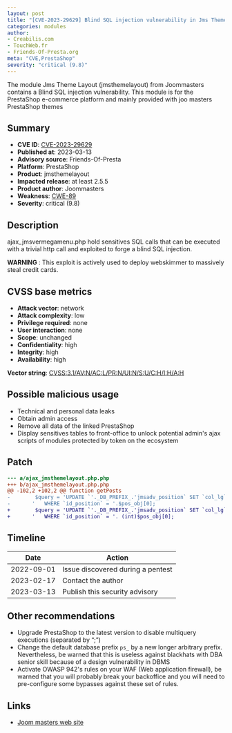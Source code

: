 ```yaml
---
layout: post
title: "[CVE-2023-29629] Blind SQL injection vulnerability in Jms Theme Layout (jmsthemelayout) PrestaShop module"
categories: modules
author:
- Creabilis.com
- TouchWeb.fr
- Friends-Of-Presta.org
meta: "CVE,PrestaShop"
severity: "critical (9.8)"
---
```


The module Jms Theme Layout (jmsthemelayout) from Joommasters contains a Blind SQL injection vulnerability.
This module is for the PrestaShop e-commerce platform and mainly provided with joo masters PrestaShop themes

## Summary

* **CVE ID**: [CVE-2023-29629](https://cve.mitre.org/cgi-bin/cvename.cgi?name=CVE-2023-29629)
* **Published at**: 2023-03-13
* **Advisory source**: Friends-Of-Presta
* **Platform**: PrestaShop
* **Product**: jmsthemelayout
* **Impacted release**: at least 2.5.5
* **Product author**: Joommasters
* **Weakness**: [CWE-89](https://cwe.mitre.org/data/definitions/89.html)
* **Severity**: critical (9.8)

## Description

ajax_jmsvermegamenu.php hold sensitives SQL calls that can be executed with a trivial http call and exploited to forge a blind SQL injection.

**WARNING** : This exploit is actively used to deploy webskimmer to massively steal credit cards. 

## CVSS base metrics

* **Attack vector**: network
* **Attack complexity**: low
* **Privilege required**: none
* **User interaction**: none
* **Scope**: unchanged
* **Confidentiality**: high
* **Integrity**: high
* **Availability**: high

**Vector string**: [CVSS:3.1/AV:N/AC:L/PR:N/UI:N/S:U/C:H/I:H/A:H](https://nvd.nist.gov/vuln-metrics/cvss/v3-calculator?vector=AV:N/AC:L/PR:N/UI:N/S:U/C:H/I:H/A:H)

## Possible malicious usage

* Technical and personal data leaks
* Obtain admin access
* Remove all data of the linked PrestaShop
* Display sensitives tables to front-office to unlock potential admin's ajax scripts of modules protected by token on the ecosystem

## Patch

```diff
--- a/ajax_jmsthemelayout.php.php
+++ b/ajax_jmsthemelayout.php.php
@@ -102,2 +102,2 @@ function getPosts
-        $query = 'UPDATE `'._DB_PREFIX_.'jmsadv_position` SET `col_lg` = '.$pos_obj[1].', `col_md` = '.$pos_obj[2].', `col_sm` = '.$pos_obj[3].', `col_xs` = '.$pos_obj[4].
-		'	WHERE `id_position` = '.$pos_obj[0];
+        $query = 'UPDATE `'._DB_PREFIX_.'jmsadv_position` SET `col_lg` = '. (int)$pos_obj[1].', `col_md` = '. (int)$pos_obj[2].', `col_sm` = '. (int)$pos_obj[3].', `col_xs` = '. (int)$pos_obj[4].
+		'	WHERE `id_position` = '. (int)$pos_obj[0];
```

## Timeline

| Date | Action |
|--|--|
| 2022-09-01 | Issue discovered during a pentest |
| 2023-02-17 | Contact the author |
| 2023-03-13 | Publish this security advisory |

## Other recommendations

* Upgrade PrestaShop to the latest version to disable multiquery executions (separated by “;”)
* Change the default database prefix `ps_` by a new longer arbitrary prefix. Nevertheless, be warned that this is useless against blackhats with DBA senior skill because of a design vulnerability in DBMS
* Activate OWASP 942's rules on your WAF (Web application firewall), be warned that you will probably break your backoffice and you will need to pre-configure some bypasses against these set of rules.

## Links

* [Joom masters web site](https://www.joommasters.com/)
